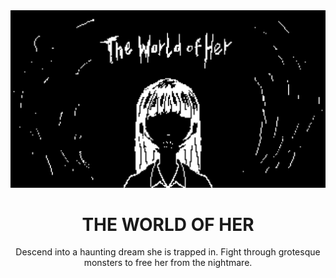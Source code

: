 
<img src="https://github.com/SwitchyCZ/the_world_of_her/blob/main/banners.gif?raw=true" alt="Game Logo"/>

<h1 align="center">THE WORLD OF HER</h1>

<p align="center">
Descend into a haunting dream she is trapped in. Fight through grotesque monsters to free her from the nightmare. <br/> 
</p>
